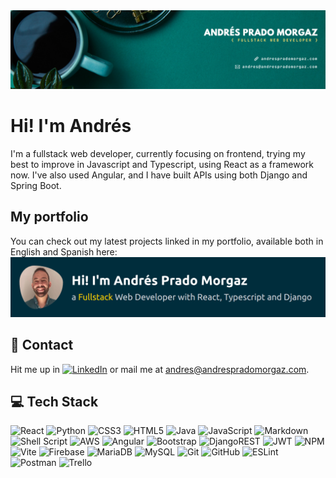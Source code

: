 <!--
- 🔭 I’m currently working on ...
- 🌱 I’m currently learning ...
- 👯 I’m looking to collaborate on ...
- 🤔 I’m looking for help with ...
- 💬 Ask me about ...
- 📫 How to reach me: ...
- 😄 Pronouns: ...
- ⚡ Fun fact: ...
-->

<img src="/assets/banner.png">

# Hi! I'm Andrés
I'm a fullstack web developer, currently focusing on frontend, trying my best to improve in Javascript and Typescript, using React as a framework now. I've also used Angular, and I have built APIs using both Django and Spring Boot.
## My portfolio
You can check out my latest projects linked in my portfolio, available both in English and Spanish here:
<a href="https://andrespradomorgaz.com" ><img src="/assets/portfolio.png"></a>

## 💬 Contact
Hit me up in [![LinkedIn](https://img.shields.io/badge/LinkedIn-%230077B5.svg?logo=linkedin&logoColor=white)](https://linkedin.com/in/apradomorgaz) or mail me at <a href="mailto:andres@andrespradomorgaz.com">andres@andrespradomorgaz.com</a>.

## 💻 Tech Stack
![React](https://img.shields.io/badge/react-%2320232a.svg?logo=react&logoColor=%2361DAFB)
![Python](https://img.shields.io/badge/python-3670A0?logo=python&logoColor=ffdd54)
![CSS3](https://img.shields.io/badge/css3-%231572B6.svg?logo=css3&logoColor=white)
![HTML5](https://img.shields.io/badge/html5-%23E34F26.svg?logo=html5&logoColor=white)
![Java](https://img.shields.io/badge/java-%23ED8B00.svg?logo=openjdk&logoColor=white)
![JavaScript](https://img.shields.io/badge/javascript-%23323330.svg?logo=javascript&logoColor=%23F7DF1E)
![Markdown](https://img.shields.io/badge/markdown-%23000000.svg?logo=markdown&logoColor=white)
![Shell Script](https://img.shields.io/badge/shell_script-%23121011.svg?logo=gnu-bash&logoColor=white)
![AWS](https://img.shields.io/badge/AWS-%23FF9900.svg?logo=amazon-aws&logoColor=white)
![Angular](https://img.shields.io/badge/angular-%23DD0031.svg?logo=angular&logoColor=white)
![Bootstrap](https://img.shields.io/badge/bootstrap-%238511FA.svg?logo=bootstrap&logoColor=white)
![DjangoREST](https://img.shields.io/badge/DJANGO-REST-ff1709?logo=django&logoColor=white&color=ff1709&labelColor=gray)
![JWT](https://img.shields.io/badge/JWT-black?logo=JSON%20web%20tokens)
![NPM](https://img.shields.io/badge/NPM-%23CB3837.svg?logo=npm&logoColor=white)
![Vite](https://img.shields.io/badge/vite-%23646CFF.svg?logo=vite&logoColor=white)
![Firebase](https://img.shields.io/badge/firebase-a08021?logo=firebase&logoColor=ffcd34)
![MariaDB](https://img.shields.io/badge/MariaDB-003545?logo=mariadb&logoColor=white)
![MySQL](https://img.shields.io/badge/mysql-4479A1.svg?logo=mysql&logoColor=white)
![Git](https://img.shields.io/badge/git-%23F05033.svg?logo=git&logoColor=white)
![GitHub](https://img.shields.io/badge/github-%23121011.svg?logo=github&logoColor=white)
![ESLint](https://img.shields.io/badge/ESLint-4B3263?logo=eslint&logoColor=white)
![Postman](https://img.shields.io/badge/Postman-FF6C37?logo=postman&logoColor=white)
![Trello](https://img.shields.io/badge/Trello-%23026AA7.svg?logo=Trello&logoColor=white)